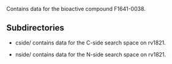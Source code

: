 Contains data for the bioactive compound F1641-0038.

## Subdirectories

- cside/ contains data for the C-side search space on rv1821.

- nside/ contains data for the N-side search space on rv1821.

